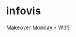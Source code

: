# infovis
[Makeover Monday - W35](https://public.tableau.com/profile/pedro3627#!/vizhome/Book2_15988812196330/Dashboard1?publish=yes)
